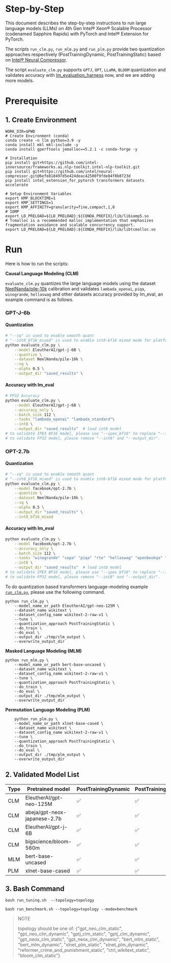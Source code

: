 Step-by-Step
============
This document describes the step-by-step instructions to run large language models (LLMs) on 4th Gen Intel® Xeon® Scalable Processor (codenamed Sapphire Rapids) with PyTorch and Intel® Extension for PyTorch.

The scripts `run_clm.py`, `run_mlm.py` and `run_plm.py` provide two quantization approaches respectively (PostTrainingDynamic, PostTrainingStatic) based on [Intel® Neural Compressor](https://github.com/intel/neural-compressor).

The script `evaluate_clm.py` supports `GPTJ`, `OPT`, `LLaMA`, `BLOOM` quantization and validates accuracy with [lm_evaluation_harness](https://github.com/EleutherAI/lm-evaluation-harness.git) now, and we are adding more models.

# Prerequisite
## 1. Create Environment
```
WORK_DIR=$PWD
# Create Environment (conda)
conda create -n llm python=3.9 -y
conda install mkl mkl-include -y
conda install gperftools jemalloc==5.2.1 -c conda-forge -y

# Installation
pip install git+https://github.com/intel-innersource/frameworks.ai.nlp-toolkit.intel-nlp-toolkit.git
pip install git+https://github.com/intel/neural-compressor.git@6efe818497d5e424deac42580f9fde84f8b8723d
pip install intel_extension_for_pytorch transformers datasets accelerate

# Setup Environment Variables
export KMP_BLOCKTIME=1
export KMP_SETTINGS=1
export KMP_AFFINITY=granularity=fine,compact,1,0
# IOMP
export LD_PRELOAD=${LD_PRELOAD}:${CONDA_PREFIX}/lib/libiomp5.so
# Tcmalloc is a recommended malloc implementation that emphasizes fragmentation avoidance and scalable concurrency support.
export LD_PRELOAD=${LD_PRELOAD}:${CONDA_PREFIX}/lib/libtcmalloc.so
```

# Run

Here is how to run the scripts:

**Causal Language Modeling (CLM)**

`evaluate_clm.py` quantizes the large language models using the dataset [NeelNanda/pile-10k](https://huggingface.co/datasets/NeelNanda/pile-10k) calibration and validates `lambada_openai`, `piqa`, `winogrande`, `hellaswag` and other datasets accuracy provided by lm_eval, an example command is as follows.
### GPT-J-6b

#### Quantization
```bash
# "--sq" is used to enable smooth quant
# "--int8_bf16_mixed" is used to enable int8-bf16 mixed mode for platform that natively supports bf16
python evaluate_clm.py \
    --model EleutherAI/gpt-j-6B \
    --quantize \
    --dataset NeelNanda/pile-10k \
    --sq \
    --alpha 0.5 \
    --output_dir "saved_results" \
```

#### Accuracy with lm_eval
```bash
# FP32 Accuracy
python evaluate_clm.py \
    --model EleutherAI/gpt-j-6B \
    --accuracy_only \
    --batch_size 112 \
    --tasks "lambada_openai" "lambada_standard"\
    --int8 \
    --output_dir "saved_results"  # load int8 model
# to validate IPEX BF16 model, please use "--ipex_bf16" to replace "--int8" and remove "--output_dir".
# to validate FP32 model, please remove "--int8" and "--output_dir".
```
### OPT-2.7b

#### Quantization

```bash
# "--sq" is used to enable smooth quant
# "--int8_bf16_mixed" is used to enable int8-bf16 mixed mode for platform that natively supports bf16
python evaluate_clm.py \
    --model facebook/opt-2.7b \
    --quantize \
    --dataset NeelNanda/pile-10k \
    --sq \
    --alpha 0.5 \
    --output_dir "saved_results" \
    --int8_bf16_mixed
```

#### Accuracy with lm_eval
```bash
python evaluate_clm.py \
    --model facebook/opt-2.7b \
    --accuracy_only \
    --batch_size 112 \
    --tasks "winogrande" "copa" "piqa" "rte" "hellaswag" "openbookqa" "lambada_openai" "lambada_standard" \
    --int8 \
    --output_dir "saved_results"  # load int8 model
# to validate IPEX BF16 model, please use "--ipex_bf16" to replace "--int8" and remove "--output_dir".
# to validate FP32 model, please remove "--int8" and "--output_dir".
```
To do quantization based transformers language-modeling example [`run_clm.py`](https://github.com/huggingface/transformers/blob/main/examples/pytorch/language-modeling/run_clm.py), please use the following command.
```
python run_clm.py \
    --model_name_or_path EleutherAI/gpt-neo-125M \
    --dataset_name wikitext \
    --dataset_config_name wikitext-2-raw-v1 \
    --tune \
    --quantization_approach PostTrainingStatic \
    --do_train \
    --do_eval \
    --output_dir ./tmp/clm_output \
    --overwrite_output_dir

```

**Masked Language Modeling (MLM)**

```
python run_mlm.py \
    --model_name_or_path bert-base-uncased \
    --dataset_name wikitext \
    --dataset_config_name wikitext-2-raw-v1 \
    --tune \
    --quantization_approach PostTrainingStatic \
    --do_train \
    --do_eval \
    --output_dir ./tmp/mlm_output \
    --overwrite_output_dir
```

**Permutation Language Modeling (PLM)**

```
    python run_plm.py \
    --model_name_or_path xlnet-base-cased \
    --dataset_name wikitext \
    --dataset_config_name wikitext-2-raw-v1 \
    --tune \
    --quantization_approach PostTrainingStatic \
    --do_train \
    --do_eval \
    --output_dir ./tmp/plm_output \
    --overwrite_output_dir

```

## 2. Validated Model List

|Type|Pretrained model|PostTrainingDynamic | PostTrainingStatic | QuantizationAwareTraining
|---|------------------------------------|---|---|---
|CLM|EleutherAI/gpt-neo-125M| ✅| ✅| Stay tuned
|CLM|abeja/gpt-neox-japanese-2.7b| ✅| ✅| Stay tuned
|CLM|EleutherAI/gpt-j-6B| ✅| ✅| Stay tuned
|CLM|bigscience/bloom-560m| ✅| ✅| Stay tuned
|MLM|bert-base-uncased| ✅| ✅| Stay tuned
|PLM|xlnet-base-cased| ✅| ✅| Stay tuned

## 3. Bash Command

```
bash run_tuning.sh  --topology=topology
```

```
bash run_benchmark.sh --topology=topology --mode=benchmark
```
> NOTE
>
> topology should be one of: {"gpt_neo_clm_static", "gpt_neo_clm_dynamic", "gptj_clm_static", "gptj_clm_dynamic", "gpt_neox_clm_static", "gpt_neox_clm_dynamic", "bert_mlm_static", "bert_mlm_dynamic", "xlnet_plm_static", "xlnet_plm_dynamic", "reformer_crime_and_punishment_static", "ctrl_wikitext_static", "bloom_clm_static"}
